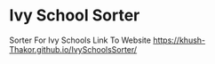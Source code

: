 # Ivy School Sorter
Sorter For Ivy Schools
Link To Website https://khush-Thakor.github.io/IvySchoolsSorter/
